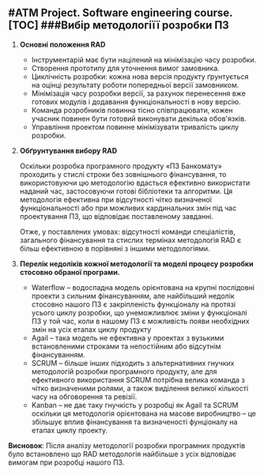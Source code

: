 #ATM Project. Software engineering course.
[TOC]
###Вибір методологіїї розробки ПЗ
----
1. **Основні положення RAD**
	* Інструментарій має бути націлений на мінімізацію часу розробки.
	* Створення прототипу для уточнення вимог замовника.
	* Циклічність розробки: кожна нова версія продукту ґрунтується на оцінці результату роботи попередньої версії замовником.
	* Мінімізація часу розробки версії, за рахунок перенесення вже готових модулів і додавання функціональності в нову версію.
	* Команда розробників повинна тісно співпрацювати, кожен учасник повинен бути готовий виконувати декілька обов'язків.
	* Управління проектом повинне мінімізувати тривалість циклу розробки.
	
2. **Обґрунтування вибору RAD**
	
	Оскільки розробка програмного продукту «ПЗ Банкомату» проходить у стислі строки без зовнішнього фінансування, то використовуючи цю методологію вдасться ефективно використати наданий час, застосовуючи готові бібліотеки та алгоритми. Ця методологія ефективна при відсутності чітко визначеної функціональності або при можливих кардинальних змін під час проектування ПЗ, що відповідає поставленому завданні.
	
	Отже, у поставлених умовах: відсутності команди спеціалістів, загального фінансування та стислих термінах методологія RAD є більш ефективною в порівняні з іншими методологіями.
3.	**Перелік недоліків кожної методології та моделі процесу розробки стосовно обраної програми.**

	* Waterflow – водоспадна модель орієнтована на крупні послідовні проекти з сильним фінансуванням, але найбільший недолік стосовно нашого ПЗ є закріпленість функціоналу на протязі усього циклу розробки, що унеможливлює зміни у функціоналі ПЗ у той час, коли в нашому ПЗ є можливість появи необхідних змін на усіх етапах циклу продукту
	* Agail – така модель не ефективна у проектах з вузькими встановленими строками та непостійним або відсутнім фінансуванням.
	* SCRUM – більше інших підходить з альтернативних гнучких методологій розробки програмного продукту, але для ефективного використання SCRUM потрібна велика команда з чітко визначеними ролями, а також виділення великої кількості часу на обговорення та ревізії.
	* Kanban – не дає таку гнучкість у розробці як Agail та SCRUM оскільки ця методологія орієнтована на масове виробництво – це збільшує вплив фінансування та визначеності фунціоналу на етапах циклу проекту.

 **Висновок**: Після аналізу методології розробки програмних продуктів було встановлено що RAD методологія найбільше з усіх відповідає вимогам при розробці нашого ПЗ.

